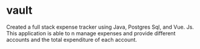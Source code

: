 # vault
Created a full stack expense tracker using Java, Postgres Sql, and Vue. Js. This application is able to n manage expenses and provide different accounts and the total expenditure of each account.
